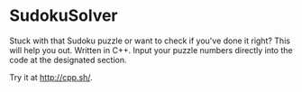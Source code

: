 # SudokuSolver
Stuck with that Sudoku puzzle or want to check if you've done it right?
This will help you out. Written in C++. Input your puzzle numbers directly into the code at the designated section.

Try it at http://cpp.sh/.
